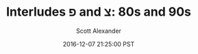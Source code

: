 ---
layout: chapter
title: "Interludes ‎פ and צ‎: 80s and 90s"
author: Scott Alexander
description: http://unsongbook.com/interlude-%D7%A2%E2%80%8E-eighties-and-nineties/
date: 2016-12-07 21:25:00 PST
length: 2536155
duration: 634
guid: interlude-ע‎-eighties-and-nineties
---